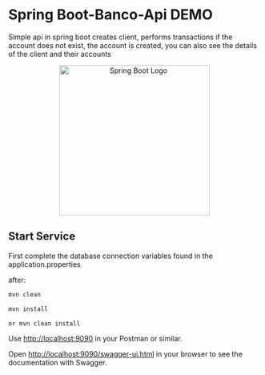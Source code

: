 

# Spring Boot-Banco-Api DEMO
Simple api in spring boot creates client, performs transactions if the account does not exist, the account is created, you can also see the details of the client and their accounts
<p align="center">
  <img src="https://ertan-toker.de/wp-content/uploads/2018/04/spring-boot-project-logo-1-thegem-blog-default-large.png" width="300" alt="Spring Boot Logo" />
</p>

## Start Service

First complete the database connection variables found in the application.properties

after:

```bash
mvn clean

mvn install

or mvn clean install

```

Use [http://localhost:9090](http://localhost:9090) in your Postman or similar.

Open  [http://localhost:9090/swagger-ui.html](http://localhost:9090/swagger-ui.html) in your browser to see the documentation with Swagger.
